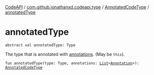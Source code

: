 [CodeAPI](../../index.md) / [com.github.jonathanxd.codeapi.type](../index.md) / [AnnotatedCodeType](index.md) / [annotatedType](.)

# annotatedType

`abstract val annotatedType: Type`

The type that is annotated with [annotations](annotations.md). (May be `this`).

`fun annotatedType(type: Type, annotations: `[`List`](https://kotlinlang.org/api/latest/jvm/stdlib/kotlin.collections/-list/index.html)`<`[`Annotation`](../../com.github.jonathanxd.codeapi.base/-annotation/index.md)`>): `[`AnnotatedCodeType`](index.md)